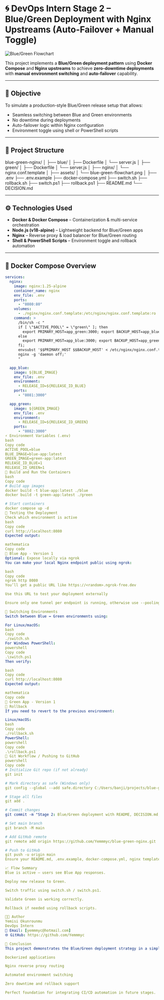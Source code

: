 # 🌀 DevOps Intern Stage 2 – Blue/Green Deployment with Nginx Upstreams (Auto-Failover + Manual Toggle)

![Blue/Green Flowchart](assets/blue-green-flowchart.png)

This project implements a **Blue/Green deployment pattern** using **Docker Compose** and **Nginx upstreams** to achieve **zero-downtime deployments** with **manual environment switching** and **auto-failover** capability.

---

## 🎯 Objective
To simulate a production-style Blue/Green release setup that allows:
- Seamless switching between Blue and Green environments
- No downtime during deployments
- Auto-failover logic within Nginx configuration
- Environment toggle using shell or PowerShell scripts

---

## 🧩 Project Structure

blue-green-nginx/
│
├── blue/
│   ├── Dockerfile
│   └── server.js
│
├── green/
│   ├── Dockerfile
│   └── server.js
│
├── nginx/
│   └── nginx.conf.template
│
├── assets/
│   └── blue-green-flowchart.png
│
├── .env
├── .env.example
├── docker-compose.yml
├── switch.sh
├── rollback.sh
├── switch.ps1
├── rollback.ps1
├── README.md
└── DECISION.md

---

## ⚙️ Technologies Used
- **Docker & Docker Compose** – Containerization & multi-service orchestration  
- **Node.js (v18-alpine)** – Lightweight backend for Blue/Green apps  
- **Nginx** – Reverse proxy & load balancer for Blue/Green routing  
- **Shell & PowerShell Scripts** – Environment toggle and rollback automation  

---

## 🐳 Docker Compose Overview

```yaml
services:
  nginx:
    image: nginx:1.25-alpine
    container_name: nginx
    env_file: .env
    ports:
      - "8080:80"
    volumes:
      - ./nginx/nginx.conf.template:/etc/nginx/nginx.conf.template:ro
    command: >
      /bin/sh -c "
      if [ \"$ACTIVE_POOL\" = \"green\" ]; then
        export PRIMARY_HOST=app_green:3000; export BACKUP_HOST=app_blue:3000;
      else
        export PRIMARY_HOST=app_blue:3000; export BACKUP_HOST=app_green:3000;
      fi;
      envsubst '$$PRIMARY_HOST $$BACKUP_HOST' < /etc/nginx/nginx.conf.template > /etc/nginx/nginx.conf &&
      nginx -g 'daemon off;'
      "

  app_blue:
    image: ${BLUE_IMAGE}
    env_file: .env
    environment:
      - RELEASE_ID=${RELEASE_ID_BLUE}
    ports:
      - "8081:3000"

  app_green:
    image: ${GREEN_IMAGE}
    env_file: .env
    environment:
      - RELEASE_ID=${RELEASE_ID_GREEN}
    ports:
      - "8082:3000"
⚡ Environment Variables (.env)
bash
Copy code
ACTIVE_POOL=blue
BLUE_IMAGE=blue-app:latest
GREEN_IMAGE=green-app:latest
RELEASE_ID_BLUE=1
RELEASE_ID_GREEN=1
🚀 Build and Run the Containers
bash
Copy code
# Build app images
docker build -t blue-app:latest ./blue
docker build -t green-app:latest ./green

# Start containers
docker compose up -d
🧪 Testing the Deployment
Check which environment is active
bash
Copy code
curl http://localhost:8080
Expected output:

mathematica
Copy code
💙 Blue App - Version 1
Optional: Expose locally via ngrok
You can make your local Nginx endpoint public using ngrok:

bash
Copy code
ngrok http 8080
You’ll get a public URL like https://<random>.ngrok-free.dev

Use this URL to test your deployment externally

Ensure only one tunnel per endpoint is running, otherwise use --pooling-enabled or stop existing tunnels.

🔁 Switching Environments
Switch between Blue ↔ Green environments using:

For Linux/macOS:
bash
Copy code
./switch.sh
For Windows PowerShell:
powershell
Copy code
.\switch.ps1
Then verify:

bash
Copy code
curl http://localhost:8080
Expected output:

mathematica
Copy code
💚 Green App - Version 1
🧯 Rollback
If you need to revert to the previous environment:

Linux/macOS:
bash
Copy code
./rollback.sh
PowerShell:
powershell
Copy code
.\rollback.ps1
📁 Git Workflow / Pushing to GitHub
powershell
Copy code
# Initialize Git repo (if not already)
git init

# Mark directory as safe (Windows only)
git config --global --add safe.directory C:/Users/banji/projects/blue-green-nginx

# Stage all files
git add .

# Commit changes
git commit -m "Stage 2: Blue/Green deployment with README, DECISION.md, Part B research"

# Set main branch
git branch -M main

# Add GitHub remote
git remote add origin https://github.com/Yemmmyc/blue-green-nginx.git

# Push to GitHub
git push -u origin main
Ensure your README.md, .env.example, docker-compose.yml, nginx template, scripts, DECISION.md, Part B doc are all pushed.

📈 Flow Summary
Blue is active – users see Blue App responses.

Deploy new release to Green.

Switch traffic using switch.sh / switch.ps1.

Validate Green is working correctly.

Rollback if needed using rollback scripts.

👩‍💻 Author
Yemisi Okunrounmu
DevOps Intern
📧 Email: [yemmmyc@hotmail.com]
🌐 GitHub: https://github.com/Yemmmyc

🏁 Conclusion
This project demonstrates the Blue/Green deployment strategy in a simple but realistic DevOps workflow, complete with:

Dockerized applications

Nginx reverse proxy routing

Automated environment switching

Zero downtime and rollback support

Perfect foundation for integrating CI/CD automation in future stages.